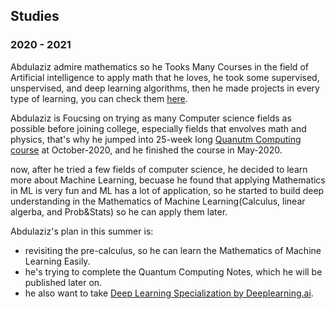 ## Studies

### 2020 - 2021

Abdulaziz admire mathematics so he Tooks Many Courses in the field of Artificial intelligence to apply math that he loves, he took some supervised, unspervised, and deep learning algorithms, then he made projects in every type of learning, you can check them [here](https://github.com/grepaziz).

Abdulaziz is Foucsing on trying as many Computer science fields as possible before joining college, especially fields that envolves math and physics, that's why he jumped into 25-week long [Quanutm Computing course](https://www.qubitbyqubit.org/programs) at October-2020, and he finished the course in May-2020.

now, after he tried a few fields of computer science, he decided to learn more about Machine Learning, becuase he found that applying Mathematics in ML is very fun and ML has a lot of application, so he started to build deep understanding in the Mathematics of Machine Learning(Calculus, linear algerba, and Prob&Stats) so he can apply them later. 


Abdulaziz's plan in this summer is:
* revisiting the pre-calculus, so he can learn the Mathematics of Machine Learning Easily.
* he's trying to complete the Quantum Computing Notes, which he will be published later on.
* he also want to take [Deep Learning Specialization by Deeplearning.ai](https://www.coursera.org/specializations/deep-learning).